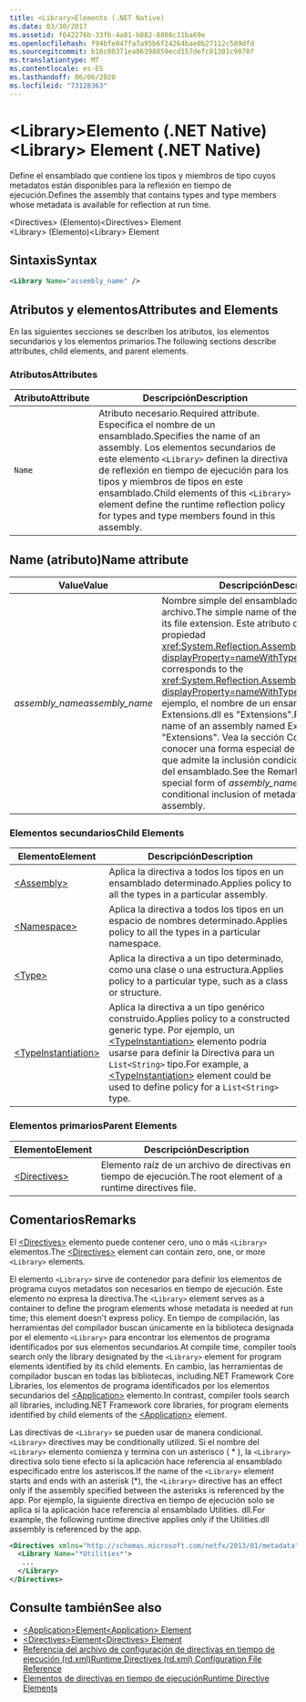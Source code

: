 ```yaml
---
title: <Library>Elemento (.NET Native)
ms.date: 03/30/2017
ms.assetid: f642276b-33fb-4a81-b882-8808c31ba69e
ms.openlocfilehash: f94bfe047fa7a95b6f24264bae0b27112c589dfd
ms.sourcegitcommit: b16c00371ea06398859ecd157defc81301c9070f
ms.translationtype: MT
ms.contentlocale: es-ES
ms.lasthandoff: 06/06/2020
ms.locfileid: "73128363"
---
```

# <a name="library-element-net-native"></a><span data-ttu-id="b7847-102">\<Library>Elemento (.NET Native)</span><span class="sxs-lookup"><span data-stu-id="b7847-102">\<Library> Element (.NET Native)</span></span>
<span data-ttu-id="b7847-103">Define el ensamblado que contiene los tipos y miembros de tipo cuyos metadatos están disponibles para la reflexión en tiempo de ejecución.</span><span class="sxs-lookup"><span data-stu-id="b7847-103">Defines the assembly that contains types and type members whose metadata is available for reflection at run time.</span></span>  
  
 <span data-ttu-id="b7847-104">\<Directives> (Elemento)</span><span class="sxs-lookup"><span data-stu-id="b7847-104">\<Directives> Element</span></span>  
<span data-ttu-id="b7847-105">\<Library> (Elemento)</span><span class="sxs-lookup"><span data-stu-id="b7847-105">\<Library> Element</span></span>  
  
## <a name="syntax"></a><span data-ttu-id="b7847-106">Sintaxis</span><span class="sxs-lookup"><span data-stu-id="b7847-106">Syntax</span></span>  
  
```xml  
<Library Name="assembly_name" />  
```  
  
## <a name="attributes-and-elements"></a><span data-ttu-id="b7847-107">Atributos y elementos</span><span class="sxs-lookup"><span data-stu-id="b7847-107">Attributes and Elements</span></span>  
 <span data-ttu-id="b7847-108">En las siguientes secciones se describen los atributos, los elementos secundarios y los elementos primarios.</span><span class="sxs-lookup"><span data-stu-id="b7847-108">The following sections describe attributes, child elements, and parent elements.</span></span>  
  
### <a name="attributes"></a><span data-ttu-id="b7847-109">Atributos</span><span class="sxs-lookup"><span data-stu-id="b7847-109">Attributes</span></span>  
  
|<span data-ttu-id="b7847-110">Atributo</span><span class="sxs-lookup"><span data-stu-id="b7847-110">Attribute</span></span>|<span data-ttu-id="b7847-111">Descripción</span><span class="sxs-lookup"><span data-stu-id="b7847-111">Description</span></span>|  
|---------------|-----------------|  
|`Name`|<span data-ttu-id="b7847-112">Atributo necesario.</span><span class="sxs-lookup"><span data-stu-id="b7847-112">Required attribute.</span></span> <span data-ttu-id="b7847-113">Especifica el nombre de un ensamblado.</span><span class="sxs-lookup"><span data-stu-id="b7847-113">Specifies the name of an assembly.</span></span> <span data-ttu-id="b7847-114">Los elementos secundarios de este elemento `<Library>` definen la directiva de reflexión en tiempo de ejecución para los tipos y miembros de tipos en este ensamblado.</span><span class="sxs-lookup"><span data-stu-id="b7847-114">Child elements of this `<Library>` element define the runtime reflection policy for types and type members found in this assembly.</span></span>|  
  
## <a name="name-attribute"></a><span data-ttu-id="b7847-115">Name (atributo)</span><span class="sxs-lookup"><span data-stu-id="b7847-115">Name attribute</span></span>  
  
|<span data-ttu-id="b7847-116">Value</span><span class="sxs-lookup"><span data-stu-id="b7847-116">Value</span></span>|<span data-ttu-id="b7847-117">Descripción</span><span class="sxs-lookup"><span data-stu-id="b7847-117">Description</span></span>|  
|-----------|-----------------|  
|<span data-ttu-id="b7847-118">*assembly_name*</span><span class="sxs-lookup"><span data-stu-id="b7847-118">*assembly_name*</span></span>|<span data-ttu-id="b7847-119">Nombre simple del ensamblado sin la extensión de archivo.</span><span class="sxs-lookup"><span data-stu-id="b7847-119">The simple name of the assembly, without its file extension.</span></span> <span data-ttu-id="b7847-120">Este atributo corresponde a la propiedad <xref:System.Reflection.AssemblyName.Name%2A?displayProperty=nameWithType>.</span><span class="sxs-lookup"><span data-stu-id="b7847-120">This attribute corresponds to the <xref:System.Reflection.AssemblyName.Name%2A?displayProperty=nameWithType> property.</span></span> <span data-ttu-id="b7847-121">Por ejemplo, el nombre de un ensamblado denominado Extensions.dll es "Extensions".</span><span class="sxs-lookup"><span data-stu-id="b7847-121">For example, the name of an assembly named Extensions.dll is "Extensions".</span></span> <span data-ttu-id="b7847-122">Vea la sección Comentarios para conocer una forma especial de *assembly_name* que admite la inclusión condicional de metadatos del ensamblado.</span><span class="sxs-lookup"><span data-stu-id="b7847-122">See the Remarks section for a special form of *assembly_name* that supports conditional inclusion of metadata from the assembly.</span></span>|  
  
### <a name="child-elements"></a><span data-ttu-id="b7847-123">Elementos secundarios</span><span class="sxs-lookup"><span data-stu-id="b7847-123">Child Elements</span></span>  
  
|<span data-ttu-id="b7847-124">Elemento</span><span class="sxs-lookup"><span data-stu-id="b7847-124">Element</span></span>|<span data-ttu-id="b7847-125">Descripción</span><span class="sxs-lookup"><span data-stu-id="b7847-125">Description</span></span>|  
|-------------|-----------------|  
|[\<Assembly>](assembly-element-net-native.md)|<span data-ttu-id="b7847-126">Aplica la directiva a todos los tipos en un ensamblado determinado.</span><span class="sxs-lookup"><span data-stu-id="b7847-126">Applies policy to all the types in a particular assembly.</span></span>|  
|[\<Namespace>](namespace-element-net-native.md)|<span data-ttu-id="b7847-127">Aplica la directiva a todos los tipos en un espacio de nombres determinado.</span><span class="sxs-lookup"><span data-stu-id="b7847-127">Applies policy to all the types in a particular namespace.</span></span>|  
|[\<Type>](type-element-net-native.md)|<span data-ttu-id="b7847-128">Aplica la directiva a un tipo determinado, como una clase o una estructura.</span><span class="sxs-lookup"><span data-stu-id="b7847-128">Applies policy to a particular type, such as a class or structure.</span></span>|  
|[\<TypeInstantiation>](typeinstantiation-element-net-native.md)|<span data-ttu-id="b7847-129">Aplica la directiva a un tipo genérico construido.</span><span class="sxs-lookup"><span data-stu-id="b7847-129">Applies policy to a constructed generic type.</span></span> <span data-ttu-id="b7847-130">Por ejemplo, un [\<TypeInstantiation>](typeinstantiation-element-net-native.md) elemento podría usarse para definir la Directiva para un `List<String>` tipo.</span><span class="sxs-lookup"><span data-stu-id="b7847-130">For example, a [\<TypeInstantiation>](typeinstantiation-element-net-native.md) element could be used to define policy for a `List<String>` type.</span></span>|  
  
### <a name="parent-elements"></a><span data-ttu-id="b7847-131">Elementos primarios</span><span class="sxs-lookup"><span data-stu-id="b7847-131">Parent Elements</span></span>  
  
|<span data-ttu-id="b7847-132">Elemento</span><span class="sxs-lookup"><span data-stu-id="b7847-132">Element</span></span>|<span data-ttu-id="b7847-133">Descripción</span><span class="sxs-lookup"><span data-stu-id="b7847-133">Description</span></span>|  
|-------------|-----------------|  
|[\<Directives>](directives-element-net-native.md)|<span data-ttu-id="b7847-134">Elemento raíz de un archivo de directivas en tiempo de ejecución.</span><span class="sxs-lookup"><span data-stu-id="b7847-134">The root element of a runtime directives file.</span></span>|  
  
## <a name="remarks"></a><span data-ttu-id="b7847-135">Comentarios</span><span class="sxs-lookup"><span data-stu-id="b7847-135">Remarks</span></span>  
 <span data-ttu-id="b7847-136">El [\<Directives>](directives-element-net-native.md) elemento puede contener cero, uno o más `<Library>` elementos.</span><span class="sxs-lookup"><span data-stu-id="b7847-136">The [\<Directives>](directives-element-net-native.md) element can contain zero, one, or more `<Library>` elements.</span></span>  
  
 <span data-ttu-id="b7847-137">El elemento `<Library>` sirve de contenedor para definir los elementos de programa cuyos metadatos son necesarios en tiempo de ejecución. Este elemento no expresa la directiva.</span><span class="sxs-lookup"><span data-stu-id="b7847-137">The `<Library>` element serves as a container to define the program elements whose metadata is needed at run time; this element doesn't express policy.</span></span> <span data-ttu-id="b7847-138">En tiempo de compilación, las herramientas del compilador buscan únicamente en la biblioteca designada por el elemento `<Library>` para encontrar los elementos de programa identificados por sus elementos secundarios.</span><span class="sxs-lookup"><span data-stu-id="b7847-138">At compile time, compiler tools search only the library designated by the `<Library>` element for program elements identified by its child elements.</span></span> <span data-ttu-id="b7847-139">En cambio, las herramientas de compilador buscan en todas las bibliotecas, including.NET Framework Core Libraries, los elementos de programa identificados por los elementos secundarios del [\<Application>](application-element-net-native.md) elemento.</span><span class="sxs-lookup"><span data-stu-id="b7847-139">In contrast, compiler tools search all libraries, including.NET Framework core libraries, for program elements identified by child elements of the [\<Application>](application-element-net-native.md) element.</span></span>  
  
 <span data-ttu-id="b7847-140">Las directivas de `<Library>` se pueden usar de manera condicional.</span><span class="sxs-lookup"><span data-stu-id="b7847-140">`<Library>` directives may be conditionally utilized.</span></span> <span data-ttu-id="b7847-141">Si el nombre del `<Library>` elemento comienza y termina con un asterisco ( \* ), la `<Library>` directiva solo tiene efecto si la aplicación hace referencia al ensamblado especificado entre los asteriscos.</span><span class="sxs-lookup"><span data-stu-id="b7847-141">If the name of the `<Library>` element starts and ends with an asterisk (\*), the `<Library>` directive has an effect only if the assembly specified between the asterisks is referenced by the app.</span></span> <span data-ttu-id="b7847-142">Por ejemplo, la siguiente directiva en tiempo de ejecución solo se aplica si la aplicación hace referencia al ensamblado Utilities. dll.</span><span class="sxs-lookup"><span data-stu-id="b7847-142">For example, the following runtime directive applies only if the Utilities.dll assembly is referenced by the app.</span></span>  
  
```xml  
<Directives xmlns="http://schemas.microsoft.com/netfx/2013/01/metadata">  
  <Library Name="*Utilities*">  
   ...  
  </Library>  
</Directives>  
```  
  
## <a name="see-also"></a><span data-ttu-id="b7847-143">Consulte también</span><span class="sxs-lookup"><span data-stu-id="b7847-143">See also</span></span>

- [<span data-ttu-id="b7847-144">\<Application>Element</span><span class="sxs-lookup"><span data-stu-id="b7847-144">\<Application> Element</span></span>](application-element-net-native.md)
- [<span data-ttu-id="b7847-145">\<Directives>Element</span><span class="sxs-lookup"><span data-stu-id="b7847-145">\<Directives> Element</span></span>](directives-element-net-native.md)
- [<span data-ttu-id="b7847-146">Referencia del archivo de configuración de directivas en tiempo de ejecución (rd.xml)</span><span class="sxs-lookup"><span data-stu-id="b7847-146">Runtime Directives (rd.xml) Configuration File Reference</span></span>](runtime-directives-rd-xml-configuration-file-reference.md)
- [<span data-ttu-id="b7847-147">Elementos de directivas en tiempo de ejecución</span><span class="sxs-lookup"><span data-stu-id="b7847-147">Runtime Directive Elements</span></span>](runtime-directive-elements.md)
